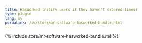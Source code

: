 ```yaml
---
title: HasWorked (notify users if they haven't entered times)
type: plugin
lang: sv
permalink: /sv/store/mr-software-hasworked-bundle.html
---
```


{% include store/mr-software-hasworked-bundle.md %}
